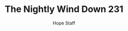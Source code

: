 ---
image: /assets/img/nwd/231_nwd_1peter_4_10_b_erv.png
title: The Nightly Wind Down 231
categories:
  - The Nightly Wind Down
author: Hope Staff
notes: The Nightly Wind Down 231
embed: >-
  EMBED_GOES_HERE
transcript: >-
  SOME LINES OF TEXT START HERE
---